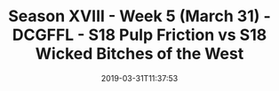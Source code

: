 ---
title: Season XVIII - Week 5 (March 31) - DCGFFL - S18 Pulp Friction vs S18 Wicked
  Bitches of the West
teams-score:
- team: _teams/s18-orange.md
  score: 60
- team: _teams/s18-kelly.md
  score: 16
mvp: Brandon Waggoner (Orange), Garrett Schiponi (Kelly)
game-ball: ''
season: 18
week: 5
date: '2019-03-31T11:37:53'
pageid: season-xviii-week-5-april-1-6939-vs-6938
---